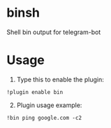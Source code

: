 # binsh
Shell bin output for telegram-bot

# Usage
1. Type this to enable the plugin:
```
!plugin enable bin
```

2. Plugin usage example:
```
!bin ping google.com -c2
```
